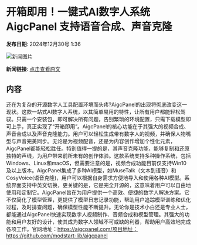 # 开箱即用！一键式AI数字人系统AigcPanel 支持语音合成、声音克隆

**发布日期**: 2024年12月30号 1:36

![新闻图片](https://pic.chinaz.com/picmap/thumb/202307041804006103_2.jpg)

**新闻链接**: [点击查看原文](https://www.aibase.com/zh/news/14329)

## 内容

还在为复杂的开源数字人工具配置环境而头疼?AigcPanel的出现将彻底改变这一现状。这款一站式AI数字人系统，以其简单易用的特性，让所有用户都能轻松驾驭。只需一个安装包，即可解决所有问题，告别繁琐的环境配置，只需下载模型即可上手，真正实现了“开箱即用”。AigcPanel的核心功能在于其强大的视频合成、声音合成以及声音克隆能力。用户可以轻松生成带有数字人的视频，并确保人物嘴型与声音完美同步。无论是为视频配音，还是为内容创作增加个性化元素，AigcPanel都能轻松胜任。特别值得一提的是，其声音克隆功能，能够复制和还原独特的声线，为用户带来前所未有的创作体验。这款系统支持多种操作系统，包括Windows、Linux和macOS，但需要注意的是，视频合成功能目前仅支持Win10及以上版本。AigcPanel集成了多种AI模型，如MuseTalk（文本到语音）和CosyVoice(语音克隆)，用户可以根据自身需求方便地导入和使用各种AI模型。系统界面支持中英文切换，更关键的是，它是完全开源的，这意味着用户可以自由地使用和定制它。AigcPanel旨在为用户提供一个高效、便捷的数字人解决方案。它不仅简化了模型管理，更提供了模型日志记录功能，帮助用户追踪模型训练和优化过程，及时排查问题，确保模型性能不断提升。无论你是技术小白还是专业人士，都能通过AigcPanel快速实现数字人视频制作、音频合成和模型管理。其强大的功能和用户友好的设计，使其成为数字人领域不可或缺的利器，帮助用户高效地完成各项工作。官网地址：https://aigcpanel.com/项目地址：https://github.com/modstart-lib/aigcpanel
